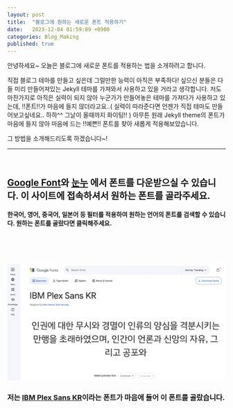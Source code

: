 ```yaml
---
layout: post
title:  "블로그에 원하는 새로운 폰트 적용하기"
date:   2023-12-04 01:59:09 +0900
categories: Blog_Making
published: true
---
```


안녕하세요~ 오늘은 블로그에 새로운 폰트를 적용하는 법을 소개하려고 합니다.
<br>

직접 블로그 테마를 만들고 싶은데 그럴만한 능력이 아직은 부족하다! 싶으신 분들은 다들 미리 만들어져있는 Jekyll 테마를 가져와서 사용하고 있을 거라고 생각합니다. 저도 마찬가지로 아직은 실력이 되지 않아 누군가가 만들어놓은 테마를 가져다가 사용하고 있는데, !!폰트!!가 마음에 들지 않더라고요..( 실력이 따라준다면 언젠가 직접 테마도 만들어보고싶네요.. 하하^^ 그날이 올때까지 화이팅!! ) 아무튼 원래 Jekyll theme의 폰트가 마음에 들지 않아 마음에 드는 !!예쁜!! 폰트를 찾아 새롭게 적용해보았습니다. 

그 방법을 소개해드리도록 하겠습니다~!

___

<br>

## [Google Font](https://fonts.google.com/?noto.script=Kore)와 [눈누](https://noonnu.cc) 에서 폰트를 다운받으실 수 있습니다. 이 사이트에 접속하셔서 원하는 폰트를 골라주세요. 

#### 한국어, 영어, 중국어, 일본어 등 필터를 적용하여 원하는 언어의 폰트를 검색할 수 있습니다. 원하는 폰트를 골랐다면 클릭해주세요.
<br><br><br>

<img src="/images/font1.png"><br/>

### 저는 [IBM Plex Sans KR](https://fonts.google.com/specimen/IBM+Plex+Sans+KR#styles)이라는 폰트가 마음에 들어 이 폰트를 골랐습니다.